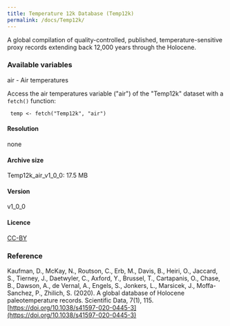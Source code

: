 ```yaml
---
title: Temperature 12k Database (Temp12k)
permalink: /docs/Temp12k/
---
```

A global compilation of quality-controlled, published, temperature-sensitive proxy records extending back 12,000 years through the Holocene.

### Available variables 

air - Air temperatures

Access the air temperatures variable ("air") of the "Temp12k" dataset with a `fetch()` function:

```{r}
 temp <- fetch("Temp12k", "air")

```

#### Resolution 

none

#### Archive size 

Temp12k_air_v1_0_0: 17.5 MB

#### Version

v1_0_0

#### Licence

[CC-BY](https://creativecommons.org/licenses/#:~:text=CC%20BY,most%20accommodating%20of%20licenses%20offered.)

### Reference

Kaufman, D., McKay, N., Routson, C., Erb, M., Davis, B., Heiri, O., Jaccard, S., Tierney, J., Daetwyler, C., Axford, Y., Brussel, T., Cartapanis, O., Chase, B., Dawson, A., de Vernal, A., Engels, S., Jonkers, L., Marsicek, J., Moffa-Sanchez, P., Zhilich, S. (2020). A global database of Holocene paleotemperature records. Scientific Data, 7(1), 115. [https://doi.org/10.1038/s41597-020-0445-3](https://doi.org/10.1038/s41597-020-0445-3)




